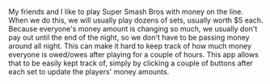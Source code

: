 My friends and I like to play Super Smash Bros with money on the line. When we do this, we will usually play dozens of sets, usually worth $5 each. Because everyone's money amount is changing so much, we usually don't pay out until the end of the night, so we don't have to be passing money around all night. This can make it hard to keep track of how much money everyone is owed/owes after playing for a couple of hours. This app allows that to be easily kept track of, simply by clicking a couple of buttons after each set to update the players' money amounts. 
